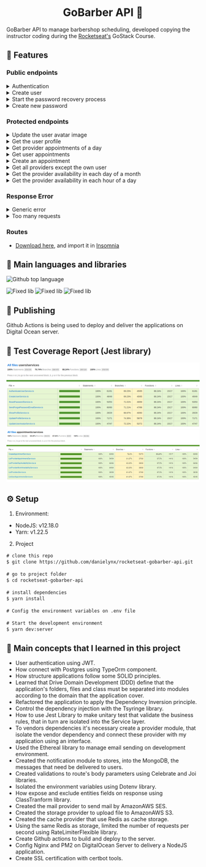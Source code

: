 <div align="center">
	<h1>GoBarber API 💈</h1>
</div>

GoBarber API to manage barbershop scheduling, developed copying the instructor coding during the [Rocketseat's](https://rocketseat.com.br) GoStack Course.

## 📝 Features

### Public endpoints

<details>
  <summary>
    Authentication
  </summary>

  ``` json
  {
    "post": "/sessions",
    "request": {
      "headers": {
        "Content-Type": "application/json"
      },
      "data": {
        "email": "string",
        "password": "string"
      }
    },
    "response": {
      "200": {
        "user": {
          "id": "string",
          "name": "string",
          "email": "string",
          "avatar": "string",
          "created_at": "Timestamp ISO-8601",
          "updated_at": "Timestamp ISO-8601",
          "avatar_url": "string"
        },
        "token": "string"
      }
    }
  }
  ```
</details>

<details>
  <summary>
    Create user
  </summary>

  ``` json
  {
    "post": "/users",
    "request": {
      "headers": {
        "Content-Type": "application/json"
      },
      "data": {
        "name": "string",
        "email": "string",
        "password": "string"
      }
    },
    "response": {
      "200": {
        "id": "string",
        "name": "string",
        "email": "string",
        "created_at": "Timestamp ISO-8601",
        "updated_at": "Timestamp ISO-8601",
        "avatar_url": null
      }
    }
  }
  ```
</details>

<details>
  <summary>
    Start the password recovery process
  </summary>

  ``` json
  {
    "post": "/passwords/forgot",
    "request": {
      "headers": {
        "Content-Type": "application/json"
      },
      "data": {
        "email": "string"
      }
    },
    "response": {
      "204": {}
    }
  }
  ```
</details>

<details>
  <summary>
    Create new password
  </summary>

  ``` json
  {
    "post": "/passwords/reset",
    "request": {
      "headers": {
        "Content-Type": "application/json"
      },
      "data": {
        "token": "string",
        "password": "string",
        "password_confirmation": "string"
      }
    },
    "response": {
      "204": {}
    }
  }
  ```
</details>

### Protected endpoints

<details>
  <summary>
    Update the user avatar image
  </summary>

  ``` json
  {
    "patch": "/users/avatar",
    "request": {
      "headers": {
        "Authorization": "Bearer <token>",
        "Content-Type": "multipart/form-data"
      },
      "data": {
        "avatar": "file",
      }
    },
    "response": {
      "200": {
        "id": "string",
        "name": "string",
        "email": "string",
        "avatar": "string",
        "created_at": "Timestamp ISO-8601",
        "updated_at": "Timestamp ISO-8601",
        "avatar_url": "string"
      }
    }
  }
  ```
</details>

<details>
  <summary>
    Get the user profile
  </summary>

  ``` json
  {
    "get": "/profile",
    "request": {
      "headers": {
        "Authorization": "Bearer <token>"
      },
    },
    "response": {
      "200": {
        "id": "string",
        "name": "string",
        "email": "string",
        "avatar": "string",
        "created_at": "Timestamp ISO-8601",
        "updated_at": "Timestamp ISO-8601",
        "avatar_url": "string"
      }
    }
  }
  ```
</details>

<details>
  <summary>
    Get provider appointments of a day
  </summary>

  ``` json
  {
    "get": "/appointments/provider/me",
    "request": {
      "headers": {
        "Authorization": "Bearer <token>",
        "Content-Type": "application/json"
      },
      "data": {
        "year": "integer",
        "month": "integer",
        "day": "integer"
      }
    },
    "response": {
      "200": [
        {
          "id": "string",
          "provider_id": "string",
          "user_id": "string",
          "date": "Timestamp ISO-8601",
          "created_at": "Timestamp ISO-8601",
          "updated_at": "Timestamp ISO-8601",
          "user": {
            "id": "string",
            "name": "string",
            "email": "string",
            "avatar": "string",
            "created_at": "Timestamp ISO-8601",
            "updated_at": "Timestamp ISO-8601",
            "avatar_url": "string"
          }
        }
      ]
    }
  }
  ```
</details>

<details>
  <summary>
    Get user appointments
  </summary>

  ``` json
  {
    "get": "/appointments/user/me",
    "request": {
      "headers": {
        "Authorization": "Bearer <token>",
        "Content-Type": "application/json"
      },
    },
    "response": {
      "200": [
        {
          "id": "string",
          "provider_id": "string",
          "user_id": "string",
          "date": "Timestamp ISO-8601",
          "created_at": "Timestamp ISO-8601",
          "updated_at": "Timestamp ISO-8601",
          "provider": {
            "id": "string",
            "name": "string",
            "email": "string",
            "avatar": "string",
            "created_at": "Timestamp ISO-8601",
            "updated_at": "Timestamp ISO-8601",
            "avatar_url": "string"
          }
        }
      ]
    }
  }
  ```
</details>

<details>
  <summary>
    Create an appointment
  </summary>

  ``` json
  {
    "post": "/appointments",
    "request": {
      "headers": {
        "Authorization": "Bearer <token>",
        "Content-Type": "application/json"
      },
      "data": {
        "provider_id": "string",
        "date": "Timestamp ISO-8601"
      }
    },
    "response": {
      "200": {
        "id": "string",
        "provider_id": "string",
        "user_id": "string",
        "date": "Timestamp ISO-8601",
        "created_at": "Timestamp ISO-8601",
        "updated_at": "Timestamp ISO-8601"
      }
    }
  }
  ```
</details>

<details>
  <summary>
    Get all providers except the own user
  </summary>

  ``` json
  {
    "get": "/providers",
    "request": {
      "headers": {
        "Authorization": "Bearer <token>",
      }
    },
    "response": {
      "200": [
        {
          "id": "string",
          "name": "string",
          "email": "string",
          "avatar": "string",
          "created_at": "Timestamp ISO-8601",
          "updated_at": "Timestamp ISO-8601",
          "avatar_url": "string"
        }
      ]
    }
  }
  ```
</details>

<details>
  <summary>
    Get the provider availability in each day of a month
  </summary>

  ``` json
  {
    "get": "/providers/:id/month-availability",
    "request": {
      "headers": {
        "Authorization": "Bearer <token>",
        "Content-Type": "application/json"
      },
      "data": {
        "month": "integer",
        "year": "integer"
      }
    },
    "response": {
      "200": [
        {
          "day": "integer",
          "available": "boolean"
        }
      ]
    }
  }
  ```
</details>

<details>
  <summary>
    Get the provider availability in each hour of a day
  </summary>

  ``` json
  {
    "get": "/providers/:id/day-availability",
    "request": {
      "headers": {
        "Authorization": "Bearer <token>",
        "Content-Type": "application/json"
      },
      "data": {
        "day": "integer",
        "month": "integer",
        "year": "integer"
      }
    },
    "response": {
      "200": [
        {
          "hour": "integer",
          "available": "boolean"
        }
      ]
    }
  }
  ```
</details>

### Response Error

<details>
  <summary>
    Generic error
  </summary>

  ``` json
  {
    "400": {
      "status": "error",
      "message": "string"
    },
  }
  ```
</details>

<details>
  <summary>
    Too many requests
  </summary>

  ``` json
  {
    "429": {
      "status": "error",
      "message": "Too many requests"
    }
  }
  ```
</details>

### Routes
- [Download here](./readme/insomnia.json), and import it in [Insomnia](https://insomnia.rest/)

## 🧰 Main languages and libraries

![Github top language](https://img.shields.io/github/languages/top/danielynx/rocketseat-gobarber-api?style=for-the-badge)

![Fixed lib](https://img.shields.io/badge/Node%20JS-^12.18.0-blue?style=for-the-badge)
![Fixed lib](https://img.shields.io/badge/Express-^4.17.1-blue?style=for-the-badge)
![Fixed lib](https://img.shields.io/badge/TypeORM-^0.2.25-blue?style=for-the-badge)


## 🚀 Publishing

Github Actions is being used to deploy and deliver the applications on Digital Ocean server.

## 🧪 Test Coverage Report (Jest library)

  ![Image](readme/test-coverage-1.png)
  ![Image](readme/test-coverage-2.png)

## ⚙️ Setup

1. Environment:
 - NodeJS: v12.18.0
 - Yarn: v1.22.5

2. Project
```
# clone this repo
$ git clone https://github.com/danielynx/rocketseat-gobarber-api.git

# go to project folder
$ cd rocketseat-gobarber-api

# install dependencies
$ yarn install

# Config the environment variables on .env file

# Start the development environment
$ yarn dev:server
```

## 📖 Main concepts that I learned in this project
  - User authentication using JWT.
  - How connect with Postgres using TypeOrm component.
  - How structure applications follow some SOLID principles.
  - Learned that Drive Domain Development (DDD) define that the application's folders, files and class must be separated into modules according to the domain that the application cover.
  - Refactored the application to apply the Dependency Inversion principle.
  - Control the dependency injection with the Tsyringe library.
  - How to use Jest Library to make unitary test that validate the business rules, that in turn are isolated into the Service layer.
  - To vendors dependencies it's necessary create a provider module, that isolate the vendor dependency and connect these provider with my application using an interface.
  - Used the Ethereal library to manage email sending on development environment.
  - Created the notification module to stores, into the MongoDB, the messages that need be delivered to users.
  - Created validations to route's body parameters using Celebrate and Joi libraries.
  - Isolated the environment variables using Dotenv library.
  - How expose and exclude entities fields on response using ClassTranform library.
  - Created the mail provider to send mail by AmazonAWS SES.
  - Created the storage provider to upload file to AmazonAWS S3.
  - Created the cache provider that use Redis as cache storage.
  - Using the same Redis as storage, limited the number of requests per second using RateLimiterFlexible library.
  - Create Github actions to build and deploy to the server.
  - Config Nginx and PM2 on DigitalOcean Server to delivery a NodeJS application.
  - Create SSL certification with certbot tools.
